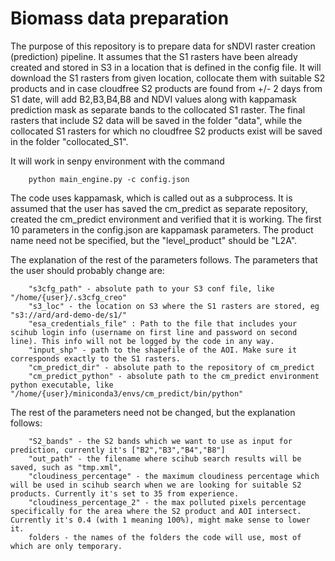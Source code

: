 # Biomass data preparation
The purpose of this repository is to prepare data for sNDVI raster creation (prediction) pipeline. It assumes that the S1 rasters have been already created and stored in S3 in a location that is defined in the config file. It will download the S1 rasters from given location, collocate them with suitable S2 products and in case cloudfree S2 products are found from +/- 2 days from S1 date, will add B2,B3,B4,B8 and NDVI values along with kappamask prediction mask as separate bands to the collocated S1 raster. The final rasters that include S2 data will be saved in the folder "data", while the collocated S1 rasters for which no cloudfree S2 products exist will be saved in the folder "collocated_S1".

It will work in senpy environment with the command

        python main_engine.py -c config.json
 
The code uses kappamask, which is called out as a subprocess. It is assumed that the user has saved the cm_predict as separate repository, created the cm_predict environment and verified that it is working. The first 10 parameters in the config.json are kappamask parameters. The product name need not be specified, but the "level_product" should be "L2A".

The explanation of the rest of the parameters follows. The parameters that the user should probably change are:

        "s3cfg_path" - absolute path to your S3 conf file, like "/home/{user}/.s3cfg_creo"
        "s3_loc" - the location on S3 where the S1 rasters are stored, eg "s3://ard/ard-demo-de/s1/"
        "esa_credentials_file" : Path to the file that includes your scihub login info (username on first line and password on second line). This info will not be logged by the code in any way.
        "input_shp" - path to the shapefile of the AOI. Make sure it corresponds exactly to the S1 rasters.
        "cm_predict_dir" - absolute path to the repository of cm_predict
        "cm_predict_python" - absolute path to the cm_predict environment python executable, like "/home/{user}/miniconda3/envs/cm_predict/bin/python"

The rest of the parameters need not be changed, but the explanation follows:

        "S2_bands" - the S2 bands which we want to use as input for prediction, currently it's ["B2","B3","B4","B8"]
        "out_path" - the filename where scihub search results will be saved, such as "tmp.xml",
        "cloudiness_percentage" - the maximum cloudiness percentage which will be used in scihub search when we are looking for suitable S2 products. Currently it's set to 35 from experience.
        "cloudiness_percentage_2" - the max polluted pixels percentage specifically for the area where the S2 product and AOI intersect. Currently it's 0.4 (with 1 meaning 100%), might make sense to lower it.
        folders - the names of the folders the code will use, most of which are only temporary. 
